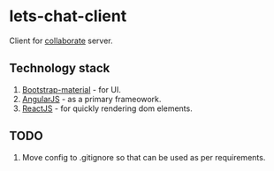 # lets-chat-client
Client for [collaborate](https://github.com/Pranay92/collaborate) server.

## Technology stack

1. [Bootstrap-material](https://fezvrasta.github.io/bootstrap-material-design/) - for UI.
2. [AngularJS](angularjs.org) - as a primary frameowork.
3. [ReactJS](https://facebook.github.io/react/) - for quickly rendering dom elements.

## TODO

1. Move config to .gitignore so that can be used as per requirements.
